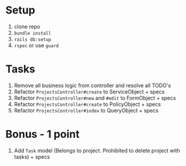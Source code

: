 # Setup
1. clone repo
2. `bundle install`
3. `rails db:setup`
4. `rspec` or use `guard`

# Tasks
1. Remove all business logic from controller and resolve all TODO's
2. Refactor `ProjectsController#create` to ServiceObject + specs
3. Refactor `ProjectsController#new` and `#edit` to FormObject + specs
4. Refactor `ProjectsController#create` to PolicyObject + specs
5. Refactor `ProjectsController#index` to QueryObject + specs

# Bonus - 1 point
1. Add `Task` model (Belongs to project. Prohibited to delete project with tasks) + specs
